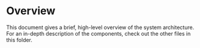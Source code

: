 # Overview

This document gives a brief, high-level overview of the system architecture. For an in-depth description of the components, check out the other files in this folder.
